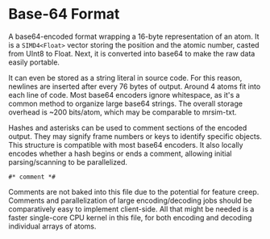 # Base-64 Format

A base64-encoded format wrapping a 16-byte representation of an atom.
It is a `SIMD4<Float>` vector storing the position and the atomic number,
casted from UInt8 to Float. Next, it is converted into base64 to make the
raw data easily portable.

It can even be stored as a string literal in source code. For this
reason, newlines are inserted after every 76 bytes of output. Around 4
atoms fit into each line of code. Most base64 encoders ignore whitespace,
as it's a common method to organize large base64 strings. The overall
storage overhead is ~200 bits/atom, which may be comparable to mrsim-txt.

Hashes and asterisks can be used to comment sections of the encoded output.
They may signify frame numbers or keys to identify specific objects. This
structure is compatible with most base64 encoders. It also locally encodes
whether a hash begins or ends a comment, allowing initial parsing/scanning to
be parallelized.

```
#* comment *#
```

Comments are not baked into this file due to the potential for feature creep.
Comments and parallelization of large encoding/decoding jobs should be
comparatively easy to implement client-side. All that might be needed is a
faster single-core CPU kernel in this file, for both encoding and decoding
individual arrays of atoms.
